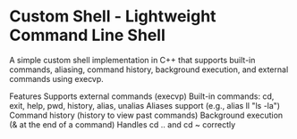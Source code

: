 # Custom Shell - Lightweight Command Line Shell
A simple custom shell implementation in C++ that supports built-in commands, aliasing, command history, background execution, and external commands using execvp.

Features
Supports external commands (execvp)
Built-in commands: cd, exit, help, pwd, history, alias, unalias
Aliases support (e.g., alias ll "ls -la")
Command history (history to view past commands)
Background execution (& at the end of a command)
Handles cd .. and cd ~ correctly
